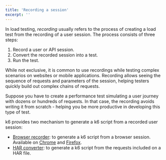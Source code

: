 ```yaml
---
title: 'Recording a session'
excerpt: ''
---
```


In load testing, _recording_ usually refers to the process of creating a load test from the recording of a user session. The process consists of three steps:

1. Record a user or API session.
2. Convert the recorded session into a test.
3. Run the test.

While not exclusive, it is common to use recordings while testing complex scenarios on websites or mobile applications. Recording allows seeing the sequence of requests and parameters of the session, helping testers quickly build out complex chains of requests.

Suppose you have to create a performance test simulating a user journey with dozens or hundreds of requests. In that case, the recording avoids writing it from scratch - helping you be more productive in developing this type of test.

k6 provides two mechanism to generate a k6 script from a recorded user session:

- [Browser recorder](/test-authoring/recording-a-session/browser-recorder): to generate a k6 script from a browser session. Available on [Chrome](https://chrome.google.com/webstore/detail/k6-browser-recorder/phjdhndljphphehjpgbmpocddnnmdbda?hl=en) and [Firefox](https://addons.mozilla.org/en-US/firefox/addon/k6-browser-recorder/).
- [HAR converter](/test-authoring/recording-a-session/har-converter): to generate a k6 script from the requests included on a HAR file.
